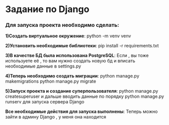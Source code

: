 # Задание по Django

<h3>Для запуска проекта необходимо сделать:</h3>

<b>1)Создать виртуальное окружение</b>: python -m venv venv 

<b>2)Установить необходимые библиотеки</b>: pip install -r requirements.txt

<b>3)В качестве БД была использована PostgreSQL</b>:
Если , вы тоже используете её , то вам нужно создать новую бд и вписать необходимые данные в settings.py

<b>4)Теперь необходимо создать миграции</b>:
  python manage.py makemigrations
  python manage.py migrate
  
<b>5)Запуск проекта и создание суперпользователя</b>:
  python manage.py createsuperuser и дальше вводить данные по порядку
  python manage.py runserv для запуска сервера Django

<b>Все необходимые действия для запуска выполнены</b>:
  Теперь можно зайти в админу Django , у меня она находится 
